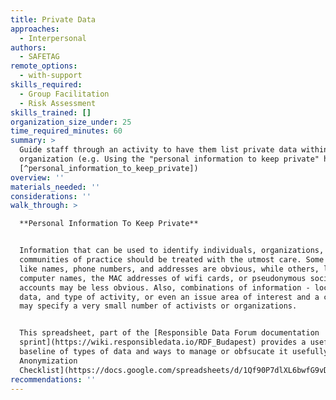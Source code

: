```yaml
---
title: Private Data
approaches:
  - Interpersonal
authors:
  - SAFETAG
remote_options:
  - with-support
skills_required:
  - Group Facilitation
  - Risk Assessment
skills_trained: []
organization_size_under: 25
time_required_minutes: 60
summary: >
  Guide staff through an activity to have them list private data within the
  organization (e.g. Using the "personal information to keep private" handout.
  [^personal_information_to_keep_private])
overview: ''
materials_needed: ''
considerations: ''
walk_through: >

  **Personal Information To Keep Private**


  Information that can be used to identify individuals, organizations, and even
  communities of practice should be treated with the utmost care. Some data,
  like names, phone numbers, and addresses are obvious, while others, like
  computer names, the MAC addresses of wifi cards, or pseudonymous social media
  accounts may be less obvious. Also, combinations of information - location,
  data, and type of activity, or even an issue area of interest and a city name
  may specify a very small number of activists or organizations.


  This spreadsheet, part of the [Responsible Data Forum documentation
  sprint](https://wiki.responsibledata.io/RDF_Budapest) provides a useful
  baseline of types of data and ways to manage or obfsucate it usefully:  [Data
  Anonymization
  Checklist](https://docs.google.com/spreadsheets/d/1Qf90P7dlXL6bwfG9vDpapQe1HUD1PtCqjJwayn0xOkQ/edit?usp=sharing)
recommendations: ''
---
```


